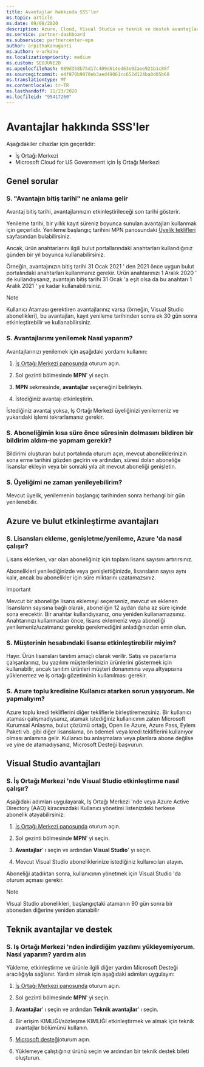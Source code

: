 ```yaml
---
title: Avantajlar hakkında SSS'ler
ms.topic: article
ms.date: 09/08/2020
description: Azure, Cloud, Visual Studio ve teknik ve destek avantajlarına yönelik avantajların süresi, yenilenmesi ve etkinleştirilmesi ile ilgili soruların yanıtları
ms.service: partner-dashboard
ms.subservice: partnercenter-mpn
author: arpithakanuganti
ms.author: v-arkanu
ms.localizationpriority: medium
ms.custom: SEOJUNE20
ms.openlocfilehash: 089d358b75d17c409d614ed63e92aee921b1c80f
ms.sourcegitcommit: e4f870b9070eb3aed49061cc652d124ba0d05b68
ms.translationtype: MT
ms.contentlocale: tr-TR
ms.lasthandoff: 11/23/2020
ms.locfileid: "95417260"
---
```

# <a name="benefits-faq"></a>Avantajlar hakkında SSS'ler

Aşağıdakiler cihazlar için geçerlidir:

- İş Ortağı Merkezi
- Microsoft Cloud for US Government için İş Ortağı Merkezi

## <a name="general-questions"></a>Genel sorular

### <a name="q-what-does-benefit-expiry-date-mean"></a>S. "Avantajın bitiş tarihi" ne anlama gelir

Avantaj bitiş tarihi, avantajlarınızın etkinleştirileceği son tarihi gösterir.

Yenileme tarihi, bir yıllık kayıt süreniz boyunca sunulan avantajları kullanmak için geçerlidir. Yenileme başlangıç tarihini MPN panosundaki [Üyelik teklifleri](https://partner.microsoft.com/dashboard/mpn/offers) sayfasından bulabilirsiniz.

Ancak, ürün anahtarlarını ilgili bulut portallarındaki anahtarları kullandığınız günden bir yıl boyunca kullanabilirsiniz.

Örneğin, avantajınızın bitiş tarihi 31 Ocak 2021 ' den 2021 önce uygun bulut portalındaki anahtarları kullanmanız gerekir. Ürün anahtarınızı 1 Aralık 2020 ' de kullandıysanız, avantajın bitiş tarihi 31 Ocak 'a eşit olsa da bu anahtarı 1 Aralık 2021 ' ye kadar kullanabilirsiniz.

>[!NOTE]
>Kullanıcı Ataması gerektiren avantajlarınız varsa (örneğin, Visual Studio abonelikleri), bu avantajları, kayıt yenileme tarihinden sonra ek 30 gün sonra etkinleştirebilir ve kullanabilirsiniz.

### <a name="q-how-do-i-renew-my-benefits"></a>S. Avantajlarımı yenilemek Nasıl yaparım?

Avantajlarınızı yenilemek için aşağıdaki yordamı kullanın:

1. [İş Ortağı Merkezi panosunda](https://partner.microsoft.com/dashboard/) oturum açın.

2. Sol gezinti bölmesinde **MPN**' yi seçin.

3. **MPN** sekmesinde, **avantajlar** seçeneğini belirleyin.

4. İstediğiniz avantajı etkinleştirin.

İstediğiniz avantaj yoksa, Iş Ortağı Merkezi üyeliğinizi yenilemeniz ve yukarıdaki işlemi tekrarlamanız gerekir.

### <a name="q-i-received-a-notification-informing-me-that-my-subscription-is-expiring-soon---what-should-i-do"></a>S. Aboneliğimin kısa süre önce süresinin dolmasını bildiren bir bildirim aldım-ne yapmam gerekir?

Bildirimi oluşturan bulut portalında oturum açın, mevcut aboneliklerinizin sona erme tarihini gözden geçirin ve ardından, süresi dolan aboneliğe lisanslar ekleyin veya bir sonraki yıla ait mevcut aboneliği genişletin.

### <a name="q-when-can-i-renew-my-membership"></a>S. Üyeliğimi ne zaman yenileyebilirim?

Mevcut üyelik, yenilemenin başlangıç tarihinden sonra herhangi bir gün yenilenebilir.

## <a name="azure-and-cloud-activation-benefits"></a>Azure ve bulut etkinleştirme avantajları

### <a name="q-how-does-adding-extendingrenewing-licenses-work-on-azure"></a>S. Lisansları ekleme, genişletme/yenileme, Azure 'da nasıl çalışır?

Lisans eklerken, var olan aboneliğiniz için toplam lisans sayısını artırırsınız.

Abonelikleri yenilediğinizde veya genişlettiğinizde, lisansların sayısı aynı kalır, ancak bu abonelikler için süre miktarını uzatamazsınız.

>[!IMPORTANT]
>Mevcut bir aboneliğe lisans eklemeyi seçerseniz, mevcut ve eklenen lisansların sayısına bağlı olarak, aboneliğin 12 aydan daha az süre içinde sona erecektir. Bir anahtar kullandıysanız, onu yeniden kullanamazsınız. Anahtarınızı kullanmadan önce, lisans eklemeniz veya aboneliği yenilemeniz/uzatmanız gerekip gerekmediğini anladığınızdan emin olun.

### <a name="q-can-i-activate-the-license-on-my-customers-account"></a>S. Müşterinin hesabındaki lisansı etkinleştirebilir miyim?

Hayır. Ürün lisansları tanıtım amaçlı olarak verilir. Satış ve pazarlama çalışanlarınız, bu yazılımı müşterilerinizin ürünlerini göstermek için kullanabilir, ancak tanıtım ürünleri müşteri donanımına veya altyapısına yüklenemez ve iş ortağı gözetiminin kullanılması gerekir.

### <a name="q-im-having-trouble-assigning-users-in-azure-bulk-credit-what-should-i-do"></a>S. Azure toplu kredisine Kullanıcı atarken sorun yaşıyorum. Ne yapmalıyım?

Azure toplu kredi tekliflerini diğer tekliflerle birleştiremezsiniz. Bir kullanıcı ataması çalışmadıysanız, atamak istediğiniz kullanıcının zaten Microsoft Kurumsal Anlaşma, bulut çözümü ortağı, Open ile Azure, Azure Pass, Eylem Paketi vb. gibi diğer lisanslama, ön ödemeli veya kredi tekliflerini kullanıyor olması anlamına gelir. Kullanıcı bu anlaşmalara veya planlara abone değilse ve yine de atamadıysanız, Microsoft Desteği başvurun.

## <a name="visual-studio-benefits"></a>Visual Studio avantajları

### <a name="q-how-does-visual-studio-activation-work-in-partner-center"></a>S. İş Ortağı Merkezi 'nde Visual Studio etkinleştirme nasıl çalışır?

Aşağıdaki adımları uygulayarak, Iş Ortağı Merkezi 'nde veya Azure Active Directory (AAD) kiracınızdaki Kullanıcı yönetimi listenizdeki herkese abonelik atayabilirsiniz:

1. [İş Ortağı Merkezi panosunda](https://partner.microsoft.com/dashboard/) oturum açın.

2. Sol gezinti bölmesinde **MPN**' yi seçin.

3. **Avantajlar**' ı seçin ve ardından **Visual Studio**' yı seçin.

4. Mevcut Visual Studio aboneliklerinize istediğiniz kullanıcıları atayın.

Aboneliği atadıktan sonra, kullanıcının yönetmek için Visual Studio 'da oturum açması gerekir.

>[!Note]
> Visual Studio abonelikleri, başlangıçtaki atamanın 90 gün sonra bir aboneden diğerine yeniden atanabilir

## <a name="technical-benefits-and-support"></a>Teknik avantajlar ve destek

### <a name="q-i-cant-install-the-software-i-downloaded-from-partner-center-how-do-i-get-help"></a>S. Iş Ortağı Merkezi 'nden indirdiğim yazılımı yükleyemiyorum. Nasıl yaparım? yardım alın

Yükleme, etkinleştirme ve ürünle ilgili diğer yardım Microsoft Desteği aracılığıyla sağlanır. Yardım almak için aşağıdaki adımları uygulayın:

1. [İş Ortağı Merkezi panosunda](https://partner.microsoft.com/dashboard/) oturum açın.

2. Sol gezinti bölmesinde **MPN**' yi seçin.

3. **Avantajlar**' ı seçin ve ardından **Teknik avantajlar**' ı seçin.

4. Bir erişim KIMLIĞI/sözleşme KIMLIĞI etkinleştirmek ve almak için teknik avantajlar bölümünü kullanın.

5. [Microsoft desteği](https://support.microsoft.com/supportforbusiness/productselection)oturum açın.

6. Yüklemeye çalıştığınız ürünü seçin ve ardından bir teknik destek bileti oluşturun.
